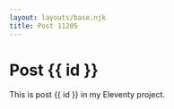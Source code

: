 ```yaml
---
layout: layouts/base.njk
title: Post 11205
---
```


# Post {{ id }}

This is post {{ id }} in my Eleventy project.
